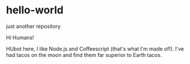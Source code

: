 # hello-world
just another repository

Hi Humans!

HUbot here, I like Node.js and Coffeescript (that's what I'm made of!).
I've had tacos on the moon and find them far superior to Earth tacos. 

